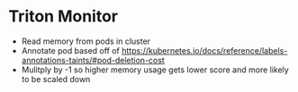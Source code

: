# Triton Monitor

- Read memory from pods in cluster
- Annotate pod based off of https://kubernetes.io/docs/reference/labels-annotations-taints/#pod-deletion-cost
- Mulitply by -1 so higher memory usage gets lower score and more likely to be scaled down
